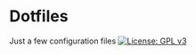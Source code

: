 # Dotfiles
Just a few configuration files
[![License: GPL v3](https://img.shields.io/badge/License-GPL%20v3-blue.svg)](https://www.gnu.org/licenses/gpl-3.0)
